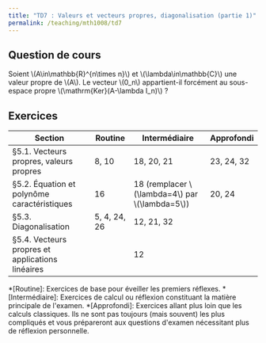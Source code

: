 ```yaml
---
title: "TD7 : Valeurs et vecteurs propres, diagonalisation (partie 1)"
permalink: /teaching/mth1008/td7
---
```


## Question de cours

Soient \\(A\in\mathbb{R}^{n\times n}\\) et \\(\lambda\in\mathbb{C}\\) une valeur propre de \\(A\\). Le vecteur \\(0_n\\) appartient-il forcément au sous-espace propre \\(\mathrm{Ker}(A-\lambda I_n)\\) ?

## Exercices

| Section                                          | Routine      | Intermédiaire                                      | Approfondi |
| ------------------------------------------------ | ------------ | -------------------------------------------------- | ---------- |
| §5.1. Vecteurs propres, valeurs propres          | 8, 10        | 18, 20, 21                                         | 23, 24, 32 |
| §5.2. Équation et polynôme caractéristiques      | 16           | 18 (remplacer \\(\lambda=4\\) par \\(\lambda=5\\)) | 20, 24     |
| §5.3. Diagonalisation                            | 5, 4, 24, 26 | 12, 21, 32                                         |            |
| §5.4. Vecteurs propres et applications linéaires |              | 12                                                 |            |


*[Routine]: Exercices de base pour éveiller les premiers réflexes.
*[Intermédiaire]: Exercices de calcul ou réflexion constituant la matière principale de l'examen.
*[Approfondi]: Exercices allant plus loin que les calculs classiques. Ils ne sont pas toujours (mais souvent) les plus compliqués et vous prépareront aux questions d'examen nécessitant plus de réflexion personnelle.